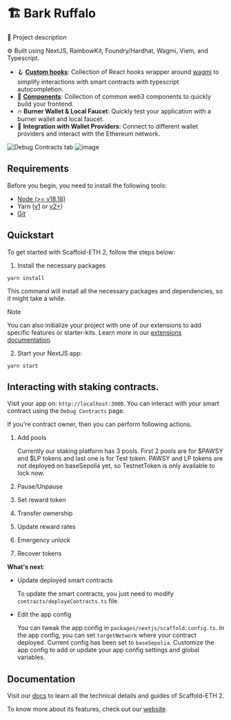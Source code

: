 # 🏗 Bark Ruffalo

🧪 Project description

⚙️ Built using NextJS, RainbowKit, Foundry/Hardhat, Wagmi, Viem, and Typescript.

- 🪝 **[Custom hooks](https://docs.scaffoldeth.io/hooks/)**: Collection of React hooks wrapper around [wagmi](https://wagmi.sh/) to simplify interactions with smart contracts with typescript autocompletion.
- 🧱 [**Components**](https://docs.scaffoldeth.io/components/): Collection of common web3 components to quickly build your frontend.
- 🔥 **Burner Wallet & Local Faucet**: Quickly test your application with a burner wallet and local faucet.
- 🔐 **Integration with Wallet Providers**: Connect to different wallet providers and interact with the Ethereum network.

![Debug Contracts tab](https://github.com/scaffold-eth/scaffold-eth-2/assets/55535804/b237af0c-5027-4849-a5c1-2e31495cccb1)
![image](https://github.com/user-attachments/assets/e33ad02b-79d3-4cd2-a9c9-cab36d38e133)

## Requirements

Before you begin, you need to install the following tools:

- [Node (>= v18.18)](https://nodejs.org/en/download/)
- Yarn ([v1](https://classic.yarnpkg.com/en/docs/install/) or [v2+](https://yarnpkg.com/getting-started/install))
- [Git](https://git-scm.com/downloads)

## Quickstart

To get started with Scaffold-ETH 2, follow the steps below:

1. Install the necessary packages

```
yarn install
```

This command will install all the necessary packages and dependencies, so it might take a while.

> [!NOTE]
> You can also initialize your project with one of our extensions to add specific features or starter-kits. Learn more in our [extensions documentation](https://docs.scaffoldeth.io/extensions/).

2. Start your NextJS app:

```
yarn start
```

## Interacting with staking contracts.

Visit your app on: `http://localhost:3000`. You can interact with your smart contract using the `Debug Contracts` page.

If you're contract owner, then you can perform following actions.

1. Add pools

   Currently our staking platform has 3 pools. First 2 pools are for $PAWSY and $LP tokens and last one is for Test token.
   PAWSY and LP tokens are not deployed on baseSepolia yet, so TestnetToken is only available to lock now.

2. Pause/Unpause
3. Set reward token
4. Transfer ownership
5. Update reward rates
6. Emergency unlock
7. Recover tokens

**What's next**:

- Update deployed smart contracts

  To update the smart contracts, you just need to modify `contracts/deployeContracts.ts` file.

- Edit the app config

  You can tweak the app config in `packages/nextjs/scaffold.config.ts`.
  In the app config, you can set `targetNetwork` where your contract deployed. Current config has been set to `baseSepolia`.
  Customize the app config to add or update your app config settings and global variables.

## Documentation

Visit our [docs](https://docs.scaffoldeth.io) to learn all the technical details and guides of Scaffold-ETH 2.

To know more about its features, check out our [website](https://scaffoldeth.io).

